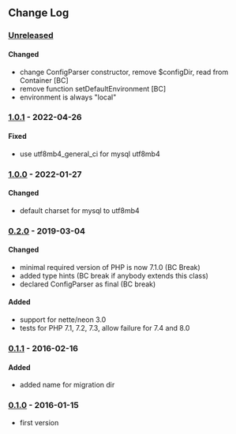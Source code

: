 ## Change Log

### [Unreleased][unreleased]

#### Changed
- change ConfigParser constructor, remove $configDir, read from Container [BC]
- remove function setDefaultEnvironment [BC]
- environment is always "local"

### [1.0.1] - 2022-04-26
#### Fixed
- use utf8mb4_general_ci for mysql utf8mb4

### [1.0.0] - 2022-01-27
#### Changed
- default charset for mysql to utf8mb4

### [0.2.0] - 2019-03-04
#### Changed
- minimal required version of PHP is now 7.1.0 (BC Break)
- added type hints (BC break if anybody extends this class)
- declared ConfigParser as final (BC break)

#### Added
- support for nette/neon 3.0
- tests for PHP 7.1, 7.2, 7.3, allow failure for 7.4 and 8.0

### [0.1.1] - 2016-02-16
#### Added
- added name for migration dir

### [0.1.0] - 2016-01-15
- first version

[unreleased]: https://github.com/lulco/nette-phoenix-registrator/compare/1.0.1...HEAD
[1.0.1]: https://github.com/lulco/nette-phoenix-registrator/compare/1.0.0...1.0.1
[1.0.0]: https://github.com/lulco/nette-phoenix-registrator/compare/0.2.0...1.0.0
[0.2.0]: https://github.com/lulco/nette-phoenix-registrator/compare/0.1.1...0.2.0
[0.1.1]: https://github.com/lulco/nette-phoenix-registrator/compare/0.1.0...0.1.1
[0.1.0]: https://github.com/lulco/nette-phoenix-registrator/compare/e13fa41ff5046c05c68bfde257d65dc4eaf951a1...0.1.0
